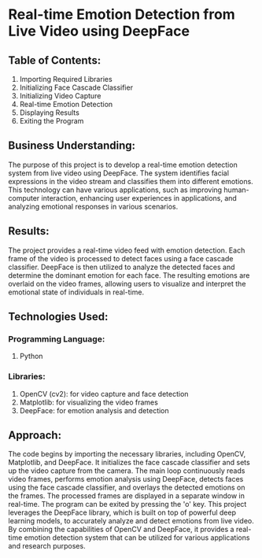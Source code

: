 # Real-time Emotion Detection from Live Video using DeepFace

## Table of Contents:
1. Importing Required Libraries
2. Initializing Face Cascade Classifier
3. Initializing Video Capture
4. Real-time Emotion Detection
5. Displaying Results
6. Exiting the Program

## Business Understanding:
The purpose of this project is to develop a real-time emotion detection system from live video using DeepFace. The system identifies facial expressions in the video stream and classifies them into different emotions. This technology can have various applications, such as improving human-computer interaction, enhancing user experiences in applications, and analyzing emotional responses in various scenarios.

## Results:
The project provides a real-time video feed with emotion detection. Each frame of the video is processed to detect faces using a face cascade classifier. DeepFace is then utilized to analyze the detected faces and determine the dominant emotion for each face. The resulting emotions are overlaid on the video frames, allowing users to visualize and interpret the emotional state of individuals in real-time.

## Technologies Used:

### Programming Language: 
1. Python
   
### Libraries:
1. OpenCV (cv2): for video capture and face detection
2. Matplotlib: for visualizing the video frames
3. DeepFace: for emotion analysis and detection
   
## Approach:
The code begins by importing the necessary libraries, including OpenCV, Matplotlib, and DeepFace. It initializes the face cascade classifier and sets up the video capture from the camera. The main loop continuously reads video frames, performs emotion analysis using DeepFace, detects faces using the face cascade classifier, and overlays the detected emotions on the frames. The processed frames are displayed in a separate window in real-time. The program can be exited by pressing the 'o' key.
This project leverages the DeepFace library, which is built on top of powerful deep learning models, to accurately analyze and detect emotions from live video. By combining the capabilities of OpenCV and DeepFace, it provides a real-time emotion detection system that can be utilized for various applications and research purposes.

